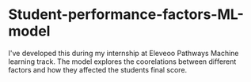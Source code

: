 # Student-performance-factors-ML-model
I've developed this during my internship at Eleveoo Pathways Machine learning track. The model explores the coorelations between different factors and how they affected the students final score. 
